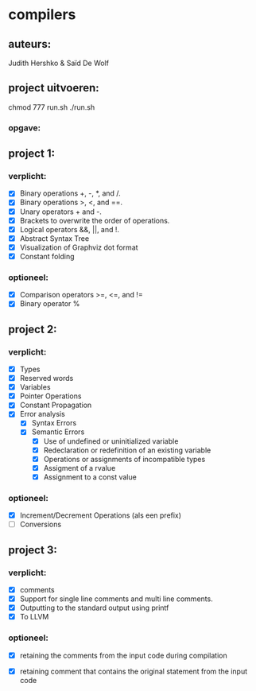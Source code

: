 # compilers

## auteurs:

Judith Hershko & Saïd De Wolf

## project uitvoeren:

chmod 777 run.sh
./run.sh

### opgave:

## project 1:

### verplicht:

- [x] Binary operations +, -, *, and /.
- [x] Binary operations >, <, and ==.
- [x] Unary operators + and -.
- [x] Brackets to overwrite the order of operations.
- [x] Logical operators &&, ||, and !.
- [x] Abstract Syntax Tree
- [x] Visualization of Graphviz dot format
- [x] Constant folding

### optioneel:

- [x] Comparison operators >=, <=, and !=
- [x] Binary operator %

## project 2:

### verplicht:

- [x] Types
- [x] Reserved words
- [x] Variables
- [x] Pointer Operations
- [x] Constant Propagation
- [x] Error analysis
  - [x] Syntax Errors
  - [x] Semantic Errors
    - [x] Use of undefined or uninitialized variable
    - [x] Redeclaration or redefinition of an existing variable
    - [x] Operations or assignments of incompatible types
    - [x] Assigment of a rvalue
    - [x] Assignment to a const value

### optioneel:

- [x] Increment/Decrement Operations (als een prefix)
- [ ] Conversions

## project 3:

### verplicht:

- [x]  comments
- [x]  Support for single line comments and multi line comments.
- [x]  Outputting to the standard output using printf
- [x]  To LLVM

### optioneel:

- [x]  retaining the comments from the input code during compilation
- [x]  retaining comment that contains the original statement from the input code

